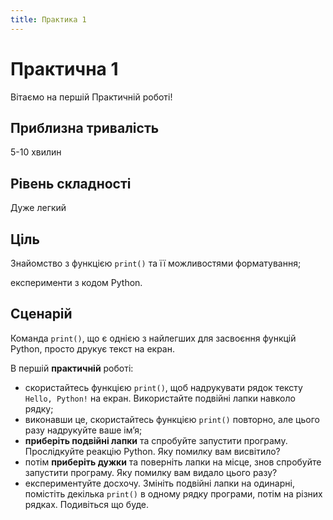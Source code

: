 ```yaml
---
title: Практика 1
---
```


# Практична 1
Вітаємо на першій Практичній роботі! 

## Приблизна тривалість
5-10 хвилин

## Рівень складності
Дуже легкий

## Ціль
Знайомство з функцією `print()` та її можливостями форматування;

експерименти з кодом Python.

## Сценарій
Команда `print()`, що є однією з найлегших для засвоєння функцій Python, просто друкує текст на екран.

В першій **практичній** роботі:

- скористайтесь функцією `print()`, щоб надрукувати рядок тексту `Hello, Python!` на екран. Використайте подвійні лапки навколо рядку;
- виконавши це, скористайтесь функцією `print()` повторно, але цього разу надрукуйте ваше імʼя;
- **приберіть подвійні лапки** та спробуйте запустити програму. Прослідкуйте реакцію Python. Яку помилку вам висвітило?
- потім **приберіть дужки** та поверніть лапки на місце, знов спробуйте запустити програму. Яку помилку вам видало цього разу?
- експериментуйте досхочу. Змініть подвійні лапки на одинарні, помістіть декілька `print()` в одному рядку програми, потім на різних рядках. Подивіться що буде.